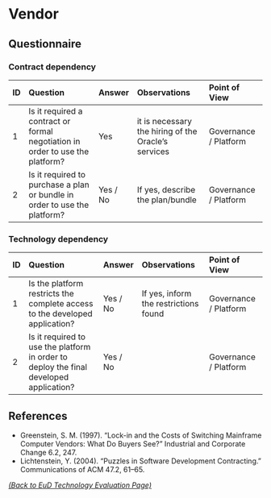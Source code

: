 # Vendor

## Questionnaire

### Contract dependency

| ID | Question | Answer | Observations | Point of View |
|:---|:----------------------------------------------------|:------------------|:------------------|:-----------------|
| 1 | Is it required a contract or formal negotiation in order to use the platform? | Yes | it is necessary the hiring of the Oracle’s services | Governance / Platform |
| 2 | Is it required to purchase a plan or bundle in order to use the platform? | Yes / No | If yes, describe the plan/bundle | Governance / Platform |

### Technology dependency

| ID | Question | Answer | Observations | Point of View |
|:---|:----------------------------------------------------|:------------------|:------------------|:-----------------|
| 1 | Is the platform restricts the complete access to the developed application? | Yes / No | If yes, inform the restrictions found | Governance / Platform |
| 2 | Is it required to use the platform in order to deploy the final developed application? | Yes / No |  | Governance / Platform |

## References

* Greenstein, S. M. (1997). “Lock-in and the Costs of Switching Mainframe Computer Vendors: What Do Buyers See?”
Industrial and Corporate Change 6.2, 247.
* Lichtenstein, Y. (2004). “Puzzles in Software Development Contracting.” Communications of ACM 47.2, 61–65.

_[(Back to EuD Technology Evaluation Page)](../eud_technology_evaluation)_
